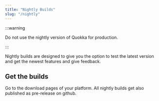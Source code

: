 ```yaml
---
title: "Nightly Builds"
slug: "/nightly"
---
```


:::warning

Do not use the nightly version of Quokka for production.

:::

Nightly builds are designed to give you the option to test the latest version and get the newest features
and give feedback.

## Get the builds

Go to the download pages of your platform.
All nightly builds get also published as pre-release on github.
